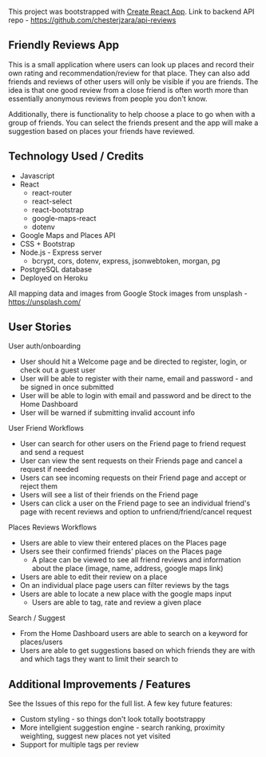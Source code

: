 This project was bootstrapped with [Create React App](https://github.com/facebook/create-react-app).
Link to backend API repo - https://github.com/chesterjzara/api-reviews

## Friendly Reviews App

This is a small application where users can look up places and record their own rating and recommendation/review for that place. They can also add friends and reviews of other users will only be visible if you are friends. The idea is that one good review from a close friend is often worth more than essentially anonymous reviews from people you don't know.

Additionally, there is functionality to help choose a place to go when with a group of friends. You can select the friends present and the app will make a suggestion based on places your friends have reviewed.

## Technology Used / Credits

* Javascript
* React
  * react-router
  * react-select
  * react-bootstrap
  * google-maps-react
  * dotenv
* Google Maps and Places API
* CSS + Bootstrap
* Node.js - Express server
  * bcrypt, cors, dotenv, express, jsonwebtoken, morgan, pg
* PostgreSQL database
* Deployed on Heroku

All mapping data and images from Google
Stock images from unsplash - https://unsplash.com/

## User Stories

User auth/onboarding
 * User should hit a Welcome page and be directed to register, login, or check out a guest user
 * User will be able to register with their name, email and password - and be signed in once submitted
 * User will be able to login with email and password and be direct to the Home Dashboard
 * User will be warned if submitting invalid account info

User Friend Workflows
 * User can search for other users on the Friend page to friend request and send a request
 * User can view the sent requests on their Friends page and cancel a request if needed
 * Users can see incoming requests on their Friend page and accept or reject them
 * Users will see a list of their friends on the Friend page
 * Users can click a user on the Friend page to see an individual friend's page with recent reviews and option to unfriend/friend/cancel request
 
Places Reviews Workflows
  * Users are able to view their entered places on the Places page
  * Users see their confirmed friends' places on the Places page
    * A place can be viewed to see all friend reviews and information about the place (image, name, address, google maps link)
  * Users are able to edit their review on a place
  * On an individual place page users can filter reviews by the tags
  * Users are able to locate a new place with the google maps input 
    * Users are able to tag, rate and review a given place

Search / Suggest
 * From the Home Dashboard users are able to search on a keyword for places/users
 * Users are able to get suggestions based on which friends they are with and which tags they want to limit their search to
 
 
## Additional Improvements / Features

See the Issues of this repo for the full list. A few key future features:
 * Custom styling - so things don't look totally bootstrappy
 * More intellgient suggestion engine - search ranking, proximity weighting, suggest new places not yet visited
 * Support for multiple tags per review
